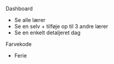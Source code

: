Dashboard
- Se alle lærer
- Se en selv + tilføje op til 3 andre lærer
- Se en enkelt detaljeret dag


Farvekode
- Ferie
